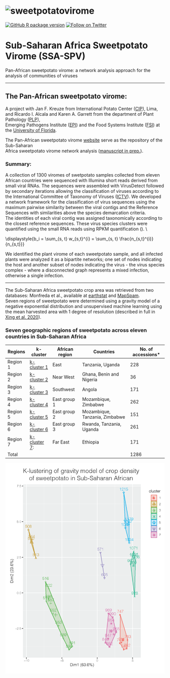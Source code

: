 # ![sweetpotatovirome](http://bioinfo.bti.cornell.edu/static/img/logo_new.jpg)
[![GitHub R package version](https://img.shields.io/github/r-package/v/ricardoi/sweetpotato_virome?label=%3A%3A&logo=R&logoColor=blue&style=plastic)](https://www.r-project.org/)
[![Follow on Twitter](http://img.shields.io/badge/twitter-%40ricardoi__-1DA1F2?labelColor=000000&logo=twitter)](https://twitter.com/ricardoi_)


# Sub-Saharan Africa Sweetpotato Virome (SSA-SPV)

Pan-African sweetpotato virome: a network analysis approach for the analysis of communities of viruses

------------------------------------------------------------------------------------------------------

## The Pan-African sweetpotato virome:

A project with Jan F. Kreuze from International Potato Center ([CIP](https://cipotato.org/)), Lima, \
and Ricardo I. Alcala  and Karen A. Garrett from the department of Plant Pathology ([PLP](https://plantpath.ifas.ufl.edu/)), \
Emerging Pathogens Institute ([EPI](https://epi.ufl.edu/)) and the Food Systems Institute ([FSI](https://foodsystems.ifas.ufl.edu/)) at the [University of Florida](http://www.ufl.edu/).

The Pan-African sweetpotato virome [website](http://bioinfo.bti.cornell.edu/virome/index) serve as the repository of the Sub-Saharan\
Africa sweetpotato virome network analysis ([manuscript in prep.](http://www.pending.org)).

### Summary:

A collection of 1300 viromes of swetpotato samples collected from eleven African countries were sequenced with Illumina short reads derived from small viral RNAs. The sequences were assembled with VirusDetect followed by secondary iterations allowing the classification of viruses according to the International Committee of Taxonomy of Viruses ([ICTV](https://talk.ictvonline.org/)).
We developed a network framework for the classification of virus sequences using the maximum pairwise similarity between the viral  contigs and the Reference Sequences with similarities above the species demarcation criteria. \
The identities of each viral contig was assigned taxonomically according to the closest reference sequences. These virus species clusters were quantified using the small RNA reads using RPKM quantification (). \

\displaystyle{b_i = \sum_{s, t} w_{s,t}^{i} = \sum_{s, t} \frac{n_{s,t}^{i}}{n_{s,t}}}

We identified the plant virome of each sweetpotato sample, and all infected plants were analyzed it as a bipartite networks; one set of nodes indicating the host and another subset of nodes indicating the virus - the virus species complex - where a disconnected graph represents a mixed infection, otherwise a single infection.

-----

The Sub-Saharan Africa sweetpotato crop area was retrieved from two databases: Monfreda et al., available at [earthstat](http://www.earthstat.org/) and [MapSpam](https://www.mapspam.info/data/).\
Seven regions of sweetpotato were determined using a gravity model of a negative exponential distribution and unsupervised machine learning using the mean harvested area with 1 degree of resolution (described in full in [Xing et al. 2020](https://academic.oup.com/bioscience/article/70/9/744/5875255)).


 ### Seven geographic regions of sweetpotato across eleven countries in Sub-Saharan Africa  
 
 | Regions   | k-cluster| African region | Countries                      | No. of accessions* |
 |-----------|----------|----------------|--------------------------------|--------------------|
 | Region 1  | [k-cluster 1](https://github.com/ricardoi/sweetpotato_virome/tree/main/results/k-cluster1) | East           | Tanzania, Uganda               | 228                |
 | Region 2  | [k-cluster 2](https://github.com/ricardoi/sweetpotato_virome/tree/main/results/k-cluster2) | Near West      | Ghana, Benin and Nigeria       | 36                 |
 | Region 3  | [k-cluster 3](https://github.com/ricardoi/sweetpotato_virome/tree/main/results/k-cluster3)| Southwest      | Angola                         | 171                |
 | Region 4  | [k-cluster 4](https://github.com/ricardoi/sweetpotato_virome/tree/main/results/k-cluster4) | East group 1   | Mozambique, Zimbabwe           | 262                |
 | Region 5  | [k-cluster 5](https://github.com/ricardoi/sweetpotato_virome/tree/main/results/k-cluster5) | East group 2   | Mozambique, Tanzania, Zimbabwe | 151                |
 | Region 6  | [k-cluster 6](https://github.com/ricardoi/sweetpotato_virome/tree/main/results/k-cluster6) | East group 3   | Rwanda, Tanzania, Uganda       | 261                |
 | Region 7  | [k-cluster 7](https://github.com/ricardoi/sweetpotato_virome/tree/main/results/k-cluster7): | Far East       | Ethiopia                       | 171                |
 | Total     |                                                                                             |                |                                |  1286           |
 
![](https://github.com/ricardoi/sweetpotato_virome/blob/main/images/SSA-SPV-kcluster-1gamma-2_deg_1e-06_gap_statsMC1000.png)
